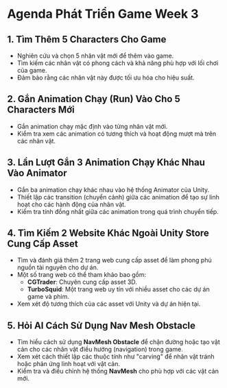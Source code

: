 # Agenda Phát Triển Game Week 3

## 1. Tìm Thêm 5 Characters Cho Game

- Nghiên cứu và chọn 5 nhân vật mới để thêm vào game.
- Tìm kiếm các nhân vật có phong cách và khả năng phù hợp với lối chơi của game.
- Đảm bảo rằng các nhân vật này được tối ưu hóa cho hiệu suất.

## 2. Gắn Animation Chạy (Run) Vào Cho 5 Characters Mới

- Gắn animation chạy mặc định vào từng nhân vật mới.
- Kiểm tra xem các animation có tương thích và hoạt động mượt mà trên các nhân vật.

## 3. Lần Lượt Gắn 3 Animation Chạy Khác Nhau Vào Animator

- Gắn ba animation chạy khác nhau vào hệ thống Animator của Unity.
- Thiết lập các transition (chuyển cảnh) giữa các animation để tạo sự linh hoạt cho các hành động của nhân vật.
- Kiểm tra tính đồng nhất giữa các animation trong quá trình chuyển tiếp.

## 4. Tìm Kiếm 2 Website Khác Ngoài Unity Store Cung Cấp Asset

- Tìm và đánh giá thêm 2 trang web cung cấp asset để làm phong phú nguồn tài nguyên cho dự án.
- Một số trang web có thể tham khảo bao gồm:
  - **CGTrader**: Chuyên cung cấp asset 3D.
  - **TurboSquid**: Một trang web uy tín với nhiều asset cho các dự án game và phim.
- Xem xét độ tương thích của các asset với Unity và dự án hiện tại.

## 5. Hỏi AI Cách Sử Dụng Nav Mesh Obstacle

- Tìm hiểu cách sử dụng **NavMesh Obstacle** để chặn đường hoặc tạo vật cản cho các nhân vật điều hướng (navigation) trong game.
- Xem xét cách thiết lập các thuộc tính như "carving" để nhân vật tránh hoặc phản ứng linh hoạt với vật cản.
- Kiểm tra và điều chỉnh hệ thống **NavMesh** cho phù hợp với các vật cản mới.
